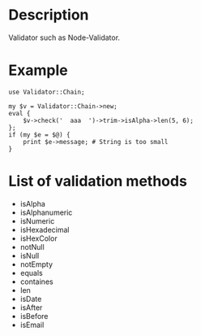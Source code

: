 Description
===
Validator such as Node-Validator.

Example
===
```
use Validator::Chain;

my $v = Validator::Chain->new;
eval {
	$v->check('  aaa  ')->trim->isAlpha->len(5, 6);
};
if (my $e = $@) {
	print $e->message; # String is too small
}
```

List of validation methods
===
* isAlpha
* isAlphanumeric
* isNumeric
* isHexadecimal
* isHexColor
* notNull
* isNull
* notEmpty
* equals
* containes
* len
* isDate
* isAfter
* isBefore
* isEmail
